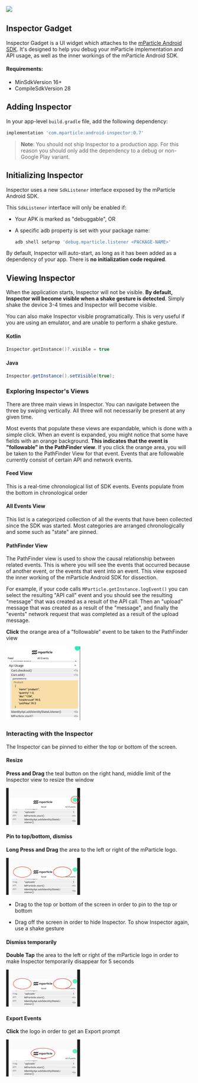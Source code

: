 <img src="https://static.mparticle.com/sdk/mp_logo_black.svg" width="280">

## Inspector Gadget

Inspector Gadget is a UI widget which attaches to the [mParticle Android SDK](https://github.com/mParticle/mparticle-android-sdk). It's designed to help you debug your mParticle implementation and API usage, as well as the inner workings of the mParticle Android SDK.

#### Requirements:

- MinSdkVersion 16+
- CompileSdkVersion 28

## Adding Inspector

In your app-level `build.gradle` file, add the following dependency:

```groovy
implementation 'com.mparticle:android-inspector:0.7'
```

> **Note**: You should not ship Inspector to a production app. For this reason you should only add the dependency to a debug or non-Google Play variant.

## Initializing Inspector

Inspector uses a new `SdkListener` interface exposed by the mParticle Android SDK. 

This `SdkListener` interface will only be enabled if:

- Your APK is marked as "debuggable", OR
- A specific adb property is set with your package name:

    ```sh
    adb shell setprop 'debug.mparticle.listener <PACKAGE-NAME>'
    ```

By default, Inspector will auto-start, as long as it has been added as a dependency of your app. There is **no initialization code required**.

## Viewing Inspector

When the application starts, Inspector will not be visible. **By default, Inspector will become visible when a shake gesture is detected**. Simply shake the device 3-4 times and Inspector will become visible.

You can also make Inspector visible programatically. This is very useful if you are using an emulator, and are unable to perform a shake gesture.

#### Kotlin

```kt
Inspector.getInstance()?.visible = true
```

#### Java

```java
Inspector.getInstance().setVisible(true);
```

### Exploring Inspector's Views

There are three main views in Inspector. You can navigate between the three by swiping vertically. All three will not necessarily be present at any given time.

Most events that populate these views are expandable, which is done with a simple click. When an event is expanded, you might notice that some have fields with an orange background. **This indicates that the event is "followable" in the PathFinder view**. If you click the orange area, you will be taken to the PathFinder View for that event. Events that are followable currently consist of certain API and network events.

#### Feed View

This is a real-time chronological list of SDK events. Events populate from the bottom in chronological order

#### All Events View

This list is a categorized collection of all the events that have been collected since the SDK was started. Most categories are arranged chronologically and some such as "state" are pinned.

#### PathFinder View

The PathFinder view is used to show the causal relationship between related events. This is where you will see the events that occurred because of another event, or the events that went into an event. This view exposed the inner working of the mParticle Android SDK for dissection.

For example, if your code calls `MParticle.getInstance.logEvent()` you can select the resulting "API call" event and you should see the resulting "message" that was created as a result of the API call. Then an "upload" message that was created as a result of the "message", and finally the "events" network request that was completed as a result of the upload message.

**Click** the orange area of a "followable" event to be taken to the PathFinder view

<img src="./docs/Inspector_Clickable.png" width=200 height=200>

### Interacting with the Inspector

The Inspector can be pinned to either the top or bottom of the screen.

#### Resize

**Press and Drag** the teal button on the right hand, middle limit of the Inspector view to resize the window

<img src="./docs/Inspector_Resize.png" width=200 height=100>

#### Pin to top/bottom, dismiss

**Long Press and Drag** the area to the left or right of the mParticle logo.

<img src="./docs/Inspector_Drag.png" width=200 height=100>

* Drag to the top or bottom of the screen in order to pin to the top or bottom

* Drag off the screen in order to hide Inspector. To show Inspector again, use a shake gesture

#### Dismiss temporarily

**Double Tap** the area to the left or right of the mParticle logo in order to make Inspector temporarily disappear for 5 seconds

<img src="./docs/Inspector_Drag.png" width=200 height=100>

#### Export Events

**Click** the logo in order to get an Export prompt

<img src="./docs/Inspector_Export.png" width=200 height=100>
